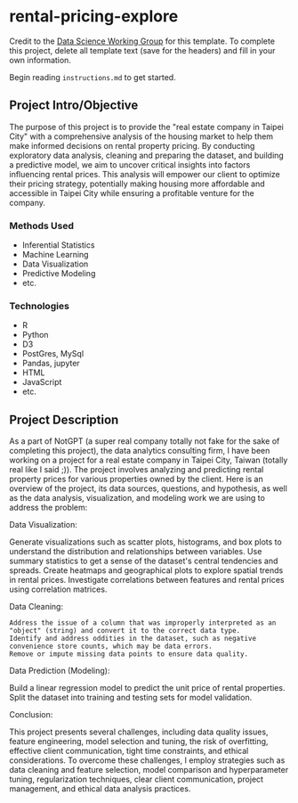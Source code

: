 # rental-pricing-explore

Credit to the [Data Science Working Group](http://datascience.codeforsanfrancisco.org) for this template. To complete this project, delete all template text (save for the headers) and fill in your own information.

Begin reading `instructions.md` to get started.

## Project Intro/Objective
The purpose of this project is to provide the "real estate company in Taipei City" with a comprehensive analysis of the housing market to help them make informed decisions on rental property pricing. By conducting exploratory data analysis, cleaning and preparing the dataset, and building a predictive model, we aim to uncover critical insights into factors influencing rental prices. This analysis will empower our client to optimize their pricing strategy, potentially making housing more affordable and accessible in Taipei City while ensuring a profitable venture for the company.

### Methods Used
* Inferential Statistics
* Machine Learning
* Data Visualization
* Predictive Modeling
* etc.

### Technologies
* R 
* Python
* D3
* PostGres, MySql
* Pandas, jupyter
* HTML
* JavaScript
* etc. 

## Project Description
As a part of NotGPT (a super real company totally not fake for the sake of completing this project), the data analytics consulting firm, I have been working on a project for a real estate company in Taipei City, Taiwan (totally real like I said ;)). The project involves analyzing and predicting rental property prices for various properties owned by the client. Here is an overview of the project, its data sources, questions, and hypothesis, as well as the data analysis, visualization, and modeling work we are using to address the problem:

Data Visualization:

Generate visualizations such as scatter plots, histograms, and box plots to understand the distribution and relationships between variables.
    Use summary statistics to get a sense of the dataset's central tendencies and spreads.
    Create heatmaps and geographical plots to explore spatial trends in rental prices.
    Investigate correlations between features and rental prices using correlation matrices.
    
Data Cleaning:

    Address the issue of a column that was improperly interpreted as an "object" (string) and convert it to the correct data type.
    Identify and address oddities in the dataset, such as negative convenience store counts, which may be data errors.
    Remove or impute missing data points to ensure data quality.
    
Data Prediction (Modeling):

Build a linear regression model to predict the unit price of rental properties.
Split the dataset into training and testing sets for model validation.

Conclusion:

This project presents several challenges, including data quality issues, feature engineering, model selection and tuning, the risk of overfitting, effective client communication, tight time constraints, and ethical considerations. To overcome these challenges, I employ strategies such as data cleaning and feature selection, model comparison and hyperparameter tuning, regularization techniques, clear client communication, project management, and ethical data analysis practices.
